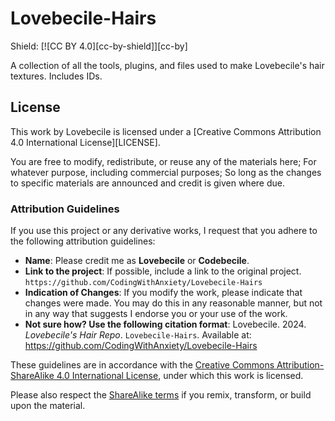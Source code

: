 # Lovebecile-Hairs
Shield: [![CC BY 4.0][cc-by-shield]][cc-by]

A collection of all the tools, plugins, and files used to make Lovebecile's hair textures. Includes IDs.


## License
This work by Lovebecile is licensed under a [Creative Commons Attribution 4.0 International License][LICENSE]. 

You are free to modify, redistribute, or reuse any of the materials here; For whatever purpose, including commercial purposes; So long as the changes to specific materials are announced and credit is given where due.

### Attribution Guidelines

If you use this project or any derivative works, I request that you adhere to the following attribution guidelines:

- **Name**: Please credit me as **Lovebecile** or **Codebecile**.
- **Link to the project**: If possible, include a link to the original project. `https://github.com/CodingWithAnxiety/Lovebecile-Hairs`
- **Indication of Changes**: If you modify the work, please indicate that changes were made. You may do this in any reasonable manner, but not in any way that suggests I endorse you or your use of the work.
- **Not sure how? Use the following citation format**: Lovebecile. 2024. *Lovebecile's Hair Repo*. `Lovebecile-Hairs`. Available at: https://github.com/CodingWithAnxiety/Lovebecile-Hairs

These guidelines are in accordance with the [Creative Commons Attribution-ShareAlike 4.0 International License](http://creativecommons.org/licenses/by-sa/4.0/), under which this work is licensed.

Please also respect the [ShareAlike terms](http://creativecommons.org/licenses/by-sa/4.0/) if you remix, transform, or build upon the material.
